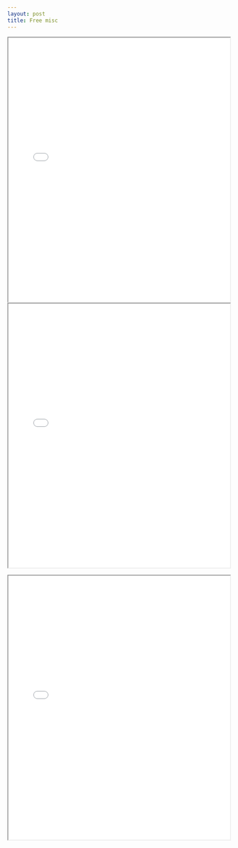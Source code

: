```yaml
---
layout: post
title: Free misc
--- 
```



<div class="pdf-container">
    <iframe src="/irs.ea/assets/misc/2021EAStudyGuidePart1.pdf" 
    height="600" width="100%" allowFullScreen="true">
    </iframe>
</div>


<div class="pdf-container">
    <iframe src="/irs.ea/assets/misc/2021EAStudyGuidePart2.pdf" 
    height="600" width="100%" allowFullScreen="true">
    </iframe>
</div>

[](/assets/misc/2023EAStudyGuidePart3.pdf)

<div class="pdf-container">
    <iframe src="/irs.ea/assets/misc/2023EAStudyGuidePart3.pdf" 
    height="600" width="100%" allowFullScreen="true">
    </iframe>
</div>
